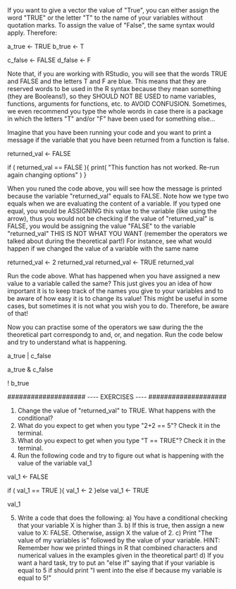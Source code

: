 If you want to give a vector the value of "True", you can either
assign the word "TRUE" or the letter "T" to the name of your variables
without quotation marks. To assign the value of "False", the same
syntax would apply. Therefore:

a_true <- TRUE
b_true <- T 

c_false <- FALSE
d_false <- F

Note that, if you are working with RStudio, you will see that the words
TRUE and FALSE and the letters T and F are blue. This means that they 
are reserved words to be used in the R syntax because they mean 
something (they are Booleans!), so they SHOULD NOT BE USED to name
variables, functions, arguments for functions, etc. to AVOID CONFUSION.
Sometimes, we even recommend you type the whole words in case there
is a package in which the letters "T" and/or "F" have been used for
something else...

Imagine that you have been running your code and you want to print
a message if the variable that you have been returned from a function
is false. 

returned_val <- FALSE

if ( returned_val == FALSE ){
  print( "This function has not worked. Re-run again changing options" )
}

When you runed the code above, you will see how the message is printed
because the variable "returned_val" equals to FALSE.
Note how we type two equals when we are evaluating the content of a 
variable. If you typed one equal, you would be ASSIGNING this value
to the variable (like using the arrow), thus you would not be
checking if the value of "returned_val" is FALSE, you would be 
assigning the value "FALSE" to the variable "returned_val"
THIS IS NOT WHAT YOU WANT (remember the operators we talked about
during the theoretical part!)
For instance, see what would happen if we changed the value
of a variable with the same name

returned_val <- 2 
returned_val
returned_val <- TRUE
returned_val

Run the code above. What has happened when you have assigned 
a new value to a variable called the same?
This just gives you an idea of how important it is to keep
track of the names you give to your variables and to be aware
of how easy it is to change its value! This might be useful
in some cases, but sometimes it is not what you wish you to do.
Therefore, be aware of that!

Now you can practise some of the operators we saw during the 
the theoretical part correspondg to and, or, and negation.
Run the code below and try to understand what is happening.

a_true | c_false

a_true & c_false

! b_true 


####################
----  EXERCISES ----
####################

1. Change the value of "returned_val" to TRUE.
   What happens with the conditional?
2. What do you expect to get when you type "2+2 == 5"?
   Check it in the terminal.
3. What do you expect to get when you type "T == TRUE"?
   Check it in the terminal.
4. Run the following code and try to figure out what is 
   happening with the value of the variable val_1

  val_1 <- FALSE 
  
  if ( val_1 == TRUE ){
    val_1 <- 2
  }else
    val_1 <- TRUE
  
  val_1
  
5. Write a code that does the following:
   a) You have a conditional checking that your variable X is
      higher than 3.
   b) If this is true, then assign a new value to X: FALSE.
      Otherwise, assign X the value of 2.
   c) Print "The value of my variables is" followed by the value
      of your variable.
      HINT: Remember how we printed things in R that combined 
            characters and numerical values in the examples 
            given in the theoretical part!
   d) If you want a hard task, try to put an "else if" saying
      that if your variable is equal to 5 if should print
      "I went into the else if because my variable is equal to 5!"


